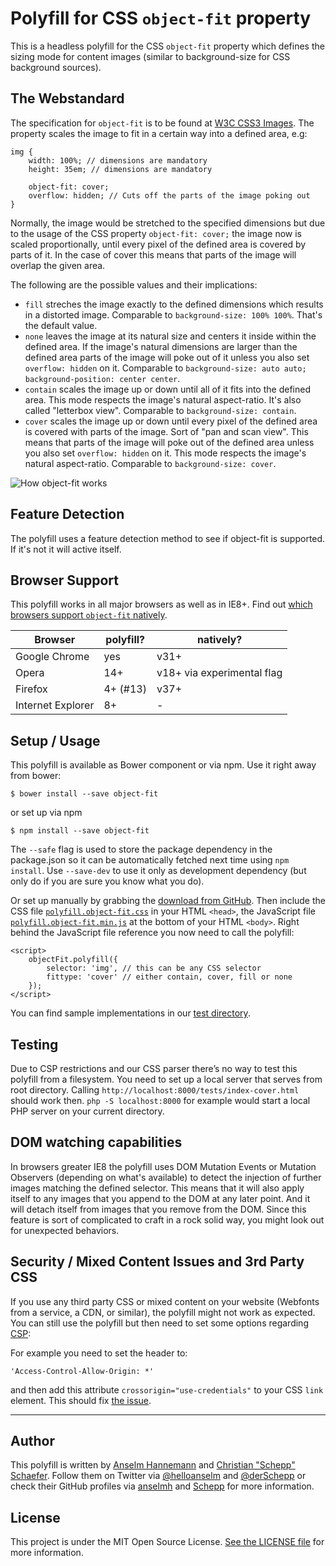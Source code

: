 # Polyfill for CSS `object-fit` property

This is a headless polyfill for the CSS `object-fit` property which defines the sizing mode for content images (similar to background-size for CSS background sources).

## The Webstandard

The specification for `object-fit` is to be found at [W3C CSS3 Images](http://www.w3.org/TR/css3-images/#the-object-fit). The property scales the image to fit in a certain way into a defined area, e.g:

	img {
		width: 100%; // dimensions are mandatory
		height: 35em; // dimensions are mandatory

		object-fit: cover;
		overflow: hidden; // Cuts off the parts of the image poking out
	}

Normally, the image would be stretched to the specified dimensions but due to the usage of the CSS property `object-fit: cover;` the image now is scaled proportionally, until every pixel of the defined area is covered by parts of it. In the case of cover this means that parts of the image will overlap the given area.

The following are the possible values and their implications:

- `fill` streches the image exactly to the defined dimensions which results in a distorted image. Comparable to `background-size: 100% 100%`. That's the default value.
- `none` leaves the image at its natural size and centers it inside within the defined area. If the image's natural dimensions are larger than the defined area parts of the image will poke out of it unless you also set `overflow: hidden` on it. Comparable to `background-size: auto auto; background-position: center center`.
- `contain` scales the image up or down until all of it fits into the defined area. This mode respects the image's natural aspect-ratio. It's also called "letterbox view". Comparable to `background-size: contain`.
- `cover` scales the image up or down until every pixel of the defined area is covered with parts of the image. Sort of "pan and scan view". This means that parts of the image will poke out of the defined area unless you also set `overflow: hidden` on it. This mode respects the image's natural aspect-ratio. Comparable to `background-size: cover`.

![How object-fit works](http://www.w3.org/TR/css3-images/img_scale.png)

## Feature Detection

The polyfill uses a feature detection method to see if object-fit is supported. If it's not it will active itself.

## Browser Support

This polyfill works in all major browsers as well as in IE8+. Find out [which browsers support `object-fit` natively](http://caniuse.com/object-fit).

| Browser  |  polyfill?  |  natively? |
|----------|-------------|------------|
| Google Chrome | yes | v31+ |
| Opera | 14+ | v18+ via experimental flag |
| Firefox | 4+ (#13) | v37+ |
| Internet Explorer | 8+ | - |

## Setup / Usage

This polyfill is available as Bower component or via npm. Use it right away from bower:

	$ bower install --save object-fit

or set up via npm

	$ npm install --save object-fit

The `--safe` flag is used to store the package dependency in the package.json so it can be automatically fetched next time using `npm install`. Use `--save-dev` to use it only as development dependency (but only do if you are sure you know what you do).

Or set up manually by grabbing the [download from GitHub](https://github.com/anselmh/object-fit/releases).
Then include the CSS file [`polyfill.object-fit.css`](https://github.com/anselmh/object-fit/blob/master/dist/polyfill.object-fit.css) in your HTML `<head>`, the JavaScript file [`polyfill.object-fit.min.js`](https://github.com/anselmh/object-fit/blob/master/dist/polyfill.object-fit.min.js) at the bottom of your HTML `<body>`. Right behind the JavaScript file reference you now need to call the polyfill:

	<script>
		objectFit.polyfill({
			selector: 'img', // this can be any CSS selector
			fittype: 'cover' // either contain, cover, fill or none
		});
	</script>

You can find sample implementations in our [test directory](https://github.com/anselmh/object-fit/tree/master/tests).


## Testing

Due to CSP restrictions and our CSS parser there’s no way to test this polyfill from a filesystem. You need to set up a local server that serves from root directory. Calling `http://localhost:8000/tests/index-cover.html` should work then. `php -S localhost:8000` for example would start a local PHP server on your current directory.

## DOM watching capabilities

In browsers greater IE8 the polyfill uses DOM Mutation Events or Mutation Observers (depending on what's available) to detect the injection of further images matching the defined selector. This means that it will also apply itself to any images that you append to the DOM at any later point. And it will detach itself from images that you remove from the DOM. Since this feature is sort of complicated to craft in a rock solid way, you might look out for unexpected behaviors.

## Security / Mixed Content Issues and 3rd Party CSS

If you use any third party CSS or mixed content on your website (Webfonts from a service, a CDN, or similar), the polyfill might not work as expected.
You can still use the polyfill but then need to set some options regarding [CSP](http://content-security-policy.com/):

For example you need to set the header to:

	'Access-Control-Allow-Origin: *'

and then add this attribute `crossorigin="use-credentials"` to your CSS `link` element. This should fix [the issue](https://github.com/anselmh/object-fit/issues/7).

----


## Author

This polyfill is written by [Anselm Hannemann](http://helloanselm.com/) and [Christian "Schepp" Schaefer](https://twitter.com/derSchepp). Follow them on Twitter via [@helloanselm](https://twitter.com/helloanselm) and [@derSchepp](https://twitter.com/derSchepp) or check their GitHub profiles via [anselmh](http://github.com/anselmh/) and [Schepp](http://github.com/Schepp/) for more information.

## License

This project is under the MIT Open Source License. [See the LICENSE file](LICENSE.md) for more information.
